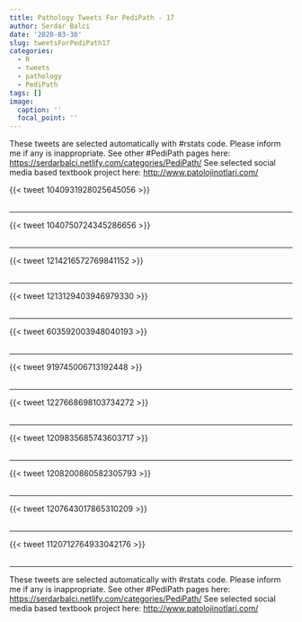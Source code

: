 ```yaml
---
title: Pathology Tweets For PediPath - 17
author: Serdar Balci
date: '2020-03-30'
slug: tweetsForPediPath17
categories:
  - R
  - tweets
  - pathology
  - PediPath
tags: []
image:
  caption: ''
  focal_point: ''
---
```



These tweets are selected automatically with #rstats code. Please inform me if any is inappropriate.
See other #PediPath pages here: https://serdarbalci.netlify.com/categories/PediPath/ 
See selected social media based textbook project here: http://www.patolojinotlari.com/

{{< tweet 1040931928025645056 >}}
<br>
<br>
<hr>
{{< tweet 1040750724345286656 >}}
<br>
<br>
<hr>
{{< tweet 1214216572769841152 >}}
<br>
<br>
<hr>
{{< tweet 1213129403946979330 >}}
<br>
<br>
<hr>
{{< tweet 603592003948040193 >}}
<br>
<br>
<hr>
{{< tweet 919745006713192448 >}}
<br>
<br>
<hr>
{{< tweet 1227668698103734272 >}}
<br>
<br>
<hr>
{{< tweet 1209835685743603717 >}}
<br>
<br>
<hr>
{{< tweet 1208200860582305793 >}}
<br>
<br>
<hr>
{{< tweet 1207643017865310209 >}}
<br>
<br>
<hr>
{{< tweet 1120712764933042176 >}}
<br>
<br>
<hr>


These tweets are selected automatically with #rstats code. Please inform me if any is inappropriate.
See other #PediPath pages here: https://serdarbalci.netlify.com/categories/PediPath/ 
See selected social media based textbook project here: http://www.patolojinotlari.com/
